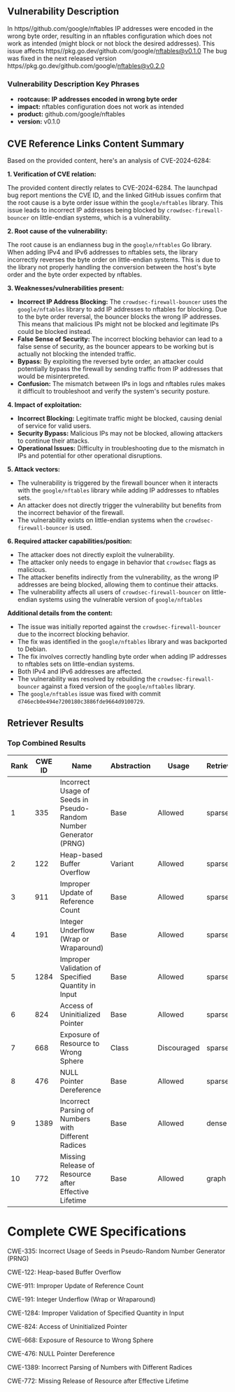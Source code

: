 ## Vulnerability Description
In https//github.com/google/nftables IP addresses were encoded in the wrong byte order, resulting in an nftables configuration which does not work as intended (might block or not block the desired addresses). This issue affects https//pkg.go.dev/github.com/google/nftables@v0.1.0 The bug was fixed in the next released version https//pkg.go.dev/github.com/google/nftables@v0.2.0

### Vulnerability Description Key Phrases
- **rootcause:** **IP addresses encoded in wrong byte order**
- **impact:** nftables configuration does not work as intended
- **product:** github.com/google/nftables
- **version:** v0.1.0

## CVE Reference Links Content Summary
Based on the provided content, here's an analysis of CVE-2024-6284:

**1. Verification of CVE relation:**

The provided content directly relates to CVE-2024-6284. The launchpad bug report mentions the CVE ID, and the linked GitHub issues confirm that the root cause is a byte order issue within the `google/nftables` library. This issue leads to incorrect IP addresses being blocked by `crowdsec-firewall-bouncer` on little-endian systems, which is a vulnerability.

**2. Root cause of the vulnerability:**

The root cause is an endianness bug in the `google/nftables` Go library. When adding IPv4 and IPv6 addresses to nftables sets, the library incorrectly reverses the byte order on little-endian systems. This is due to the library not properly handling the conversion between the host's byte order and the byte order expected by nftables.

**3. Weaknesses/vulnerabilities present:**

- **Incorrect IP Address Blocking:** The `crowdsec-firewall-bouncer` uses the `google/nftables` library to add IP addresses to nftables for blocking. Due to the byte order reversal, the bouncer blocks the wrong IP addresses. This means that malicious IPs might not be blocked and legitimate IPs could be blocked instead.
- **False Sense of Security:** The incorrect blocking behavior can lead to a false sense of security, as the bouncer appears to be working but is actually not blocking the intended traffic.
- **Bypass:** By exploiting the reversed byte order, an attacker could potentially bypass the firewall by sending traffic from IP addresses that would be misinterpreted.
- **Confusion:** The mismatch between IPs in logs and nftables rules makes it difficult to troubleshoot and verify the system's security posture.

**4. Impact of exploitation:**

- **Incorrect Blocking:** Legitimate traffic might be blocked, causing denial of service for valid users.
- **Security Bypass:** Malicious IPs may not be blocked, allowing attackers to continue their attacks.
- **Operational Issues:** Difficulty in troubleshooting due to the mismatch in IPs and potential for other operational disruptions.

**5. Attack vectors:**

-  The vulnerability is triggered by the firewall bouncer when it interacts with the `google/nftables` library while adding IP addresses to nftables sets.
-  An attacker does not directly trigger the vulnerability but benefits from the incorrect behavior of the firewall.
-  The vulnerability exists on little-endian systems when the `crowdsec-firewall-bouncer` is used.

**6. Required attacker capabilities/position:**

- The attacker does not directly exploit the vulnerability.
- The attacker only needs to engage in behavior that `crowdsec` flags as malicious.
-  The attacker benefits indirectly from the vulnerability, as the wrong IP addresses are being blocked, allowing them to continue their attacks.
-  The vulnerability affects all users of `crowdsec-firewall-bouncer` on little-endian systems using the vulnerable version of `google/nftables`

**Additional details from the content:**

- The issue was initially reported against the `crowdsec-firewall-bouncer` due to the incorrect blocking behavior.
- The fix was identified in the `google/nftables` library and was backported to Debian.
- The fix involves correctly handling byte order when adding IP addresses to nftables sets on little-endian systems.
- Both IPv4 and IPv6 addresses are affected.
- The vulnerability was resolved by rebuilding the `crowdsec-firewall-bouncer` against a fixed version of the `google/nftables` library.
- The `google/nftables` issue was fixed with commit `d746ecb0e494e7200180c3886fde9664d9100729`.

## Retriever Results

### Top Combined Results

| Rank | CWE ID | Name | Abstraction | Usage  | Retrievers | Individual Scores |
|------|--------|------|-------------|-------|------------|-------------------|
| 1 | 335 | Incorrect Usage of Seeds in Pseudo-Random Number Generator (PRNG) | Base | Allowed | sparse | 0.380 |
| 2 | 122 | Heap-based Buffer Overflow | Variant | Allowed | sparse | 0.363 |
| 3 | 911 | Improper Update of Reference Count | Base | Allowed | sparse | 0.349 |
| 4 | 191 | Integer Underflow (Wrap or Wraparound) | Base | Allowed | sparse | 0.347 |
| 5 | 1284 | Improper Validation of Specified Quantity in Input | Base | Allowed | sparse | 0.347 |
| 6 | 824 | Access of Uninitialized Pointer | Base | Allowed | sparse | 0.347 |
| 7 | 668 | Exposure of Resource to Wrong Sphere | Class | Discouraged | sparse | 0.339 |
| 8 | 476 | NULL Pointer Dereference | Base | Allowed | sparse | 0.334 |
| 9 | 1389 | Incorrect Parsing of Numbers with Different Radices | Base | Allowed | dense | 0.423 |
| 10 | 772 | Missing Release of Resource after Effective Lifetime | Base | Allowed | graph | 0.002 |



# Complete CWE Specifications

CWE-335: Incorrect Usage of Seeds in Pseudo-Random Number Generator (PRNG)

CWE-122: Heap-based Buffer Overflow

CWE-911: Improper Update of Reference Count

CWE-191: Integer Underflow (Wrap or Wraparound)

CWE-1284: Improper Validation of Specified Quantity in Input

CWE-824: Access of Uninitialized Pointer

CWE-668: Exposure of Resource to Wrong Sphere

CWE-476: NULL Pointer Dereference

CWE-1389: Incorrect Parsing of Numbers with Different Radices

CWE-772: Missing Release of Resource after Effective Lifetime